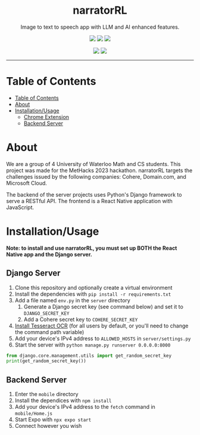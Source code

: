 <div align="center">

  # narratorRL
  Image to text to speech app with LLM and AI enhanced features.

  ![](https://img.shields.io/github/license/sammyyyyy1/narratorRL)
  ![](https://img.shields.io/github/contributors/sammyyyyy1/narratorRL)
  ![](https://img.shields.io/github/last-commit/sammyyyyy1/narratorRL)

  ![](https://img.shields.io/badge/made%20for-MetHacks%202023-%239152a3?style=for-the-badge)
  ![](https://img.shields.io/badge/sleep%20lost%20collectively-16h-yellow?style=for-the-badge)

</div>

---

# Table of Contents

- [Table of Contents](#table-of-contents)
- [About](#about)
- [Installation/Usage](#installationusage)
  - [Chrome Extension](#chrome-extension)
  - [Backend Server](#backend-server)

# About

We are a group of 4 University of Waterloo Math and CS students. This project was made for the MetHacks 2023 hackathon. narratorRL targets the challenges issued by the following companies: Cohere, Domain.com, and Microsoft Cloud.

The backend of the server projects uses Python's Django framework to serve a RESTful API. The frontend is a React Native application with JavaScript.

# Installation/Usage

**Note: to install and use narratorRL, you must set up BOTH the React Native app and the Django server.**

## Django Server

1. Clone this repository and optionally create a virtual environment
2. Install the dependencies with `pip install -r requirements.txt`
3. Add a file named `env.py` in the `server` directory
   1. Generate a Django secret key (see command below) and set it to `DJANGO_SECRET_KEY`
   2. Add a Cohere secret key to `COHERE_SECRET_KEY`
4. [Install Tesseract OCR](https://github.com/tesseract-ocr/tesseract#installing-tesseract) (for all users by default, or you'll need to change the command path variable)
5. Add your device's IPv4 address to `ALLOWED_HOSTS` in `server/settings.py`
6. Start the server with `python manage.py runserver 0.0.0.0:8000`

```python
from django.core.management.utils import get_random_secret_key
print(get_random_secret_key())
```

## Backend Server

1. Enter the `mobile` directory
2. Install the dependices with `npm install`
3. Add your device's IPv4 address to the `fetch` command in `mobile/Home.js`
3. Start Expo with `npx expo start`
4. Connect however you wish
